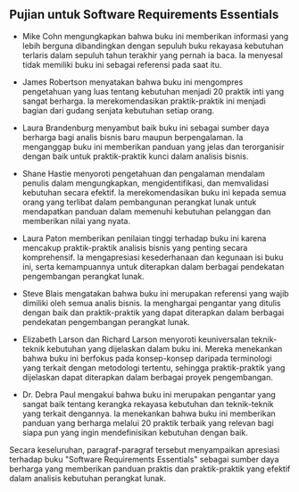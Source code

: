 
## Pujian untuk Software Requirements Essentials

- Mike Cohn mengungkapkan bahwa buku ini memberikan informasi yang lebih berguna dibandingkan dengan sepuluh buku rekayasa kebutuhan terlaris dalam sepuluh tahun terakhir yang pernah ia baca. Ia menyesal tidak memiliki buku ini sebagai referensi pada saat itu.

- James Robertson menyatakan bahwa buku ini mengompres pengetahuan yang luas tentang kebutuhan menjadi 20 praktik inti yang sangat berharga. Ia merekomendasikan praktik-praktik ini menjadi bagian dari gudang senjata kebutuhan setiap orang.

- Laura Brandenburg menyambut baik buku ini sebagai sumber daya berharga bagi analis bisnis baru maupun berpengalaman. Ia menganggap buku ini memberikan panduan yang jelas dan terorganisir dengan baik untuk praktik-praktik kunci dalam analisis bisnis.

- Shane Hastie menyoroti pengetahuan dan pengalaman mendalam penulis dalam mengungkapkan, mengidentifikasi, dan memvalidasi kebutuhan secara efektif. Ia merekomendasikan buku ini kepada semua orang yang terlibat dalam pembangunan perangkat lunak untuk mendapatkan panduan dalam memenuhi kebutuhan pelanggan dan memberikan nilai yang nyata.

- Laura Paton memberikan penilaian tinggi terhadap buku ini karena mencakup praktik-praktik analisis bisnis yang penting secara komprehensif. Ia mengapresiasi kesederhanaan dan kegunaan isi buku ini, serta kemampuannya untuk diterapkan dalam berbagai pendekatan pengembangan perangkat lunak.

- Steve Blais mengatakan bahwa buku ini merupakan referensi yang wajib dimiliki oleh semua analis bisnis. Ia menghargai pengantar yang ditulis dengan baik dan praktik-praktik yang dapat diterapkan dalam berbagai pendekatan pengembangan perangkat lunak.

- Elizabeth Larson dan Richard Larson menyoroti keuniversalan teknik-teknik kebutuhan yang dijelaskan dalam buku ini. Mereka menekankan bahwa buku ini berfokus pada konsep-konsep daripada terminologi yang terkait dengan metodologi tertentu, sehingga praktik-praktik yang dijelaskan dapat diterapkan dalam berbagai proyek pengembangan.

- Dr. Debra Paul mengakui bahwa buku ini merupakan pengantar yang sangat baik tentang kerangka rekayasa kebutuhan dan teknik-teknik yang terkait dengannya. Ia menekankan bahwa buku ini memberikan panduan yang berharga melalui 20 praktik terbaik yang relevan bagi siapa pun yang ingin mendefinisikan kebutuhan dengan baik.

Secara keseluruhan, paragraf-paragraf tersebut menyampaikan apresiasi terhadap buku "Software Requirements Essentials" sebagai sumber daya berharga yang memberikan panduan praktis dan praktik-praktik yang efektif dalam analisis kebutuhan perangkat lunak.